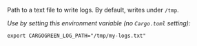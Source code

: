 Path to a text file to write logs. By default, writes under `/tmp`.

*Use by setting this environment variable (no `Cargo.toml` setting):*
```shell
export CARGOGREEN_LOG_PATH="/tmp/my-logs.txt"
```

